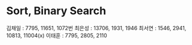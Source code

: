 # Sort, Binary Search
김채일 : 7795, 11651, 1072번
최은성 : 13706, 1931, 1946
최서연 : 1546, 2941, 10813, 11004(x)
이태훈 : 7795, 2805, 2110
